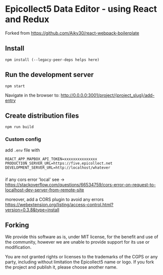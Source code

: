 # Epicollect5 Data Editor - using React and Redux 
Forked from https://github.com/Aiky30/react-webpack-boilerplate

## Install
```
npm install (--legacy-peer-deps helps here)
```

## Run the development server
```
npm start
```

Navigate in the browser to: http://0.0.0.0:3001/project/{project_slug}/add-entry

## Create distribution files
```
npm run build
```

### Custom config
add `.env` file with
```
REACT_APP_MAPBOX_API_TOKEN=xxxxxxxxxxxxxxx
PRODUCTION_SERVER_URL=https://five.epicollect.net
DEVELOPMENT_SERVER_URL=http://localhost/whatever
```
###

if any cors error 'local' see -> https://stackoverflow.com/questions/66534759/cors-error-on-request-to-localhost-dev-server-from-remote-site

moreover, add a CORS plugin to avoid any errors
https://webextension.org/listing/access-control.html?version=0.3.8&type=install


## Forking

We provide this software as is, under MIT license, for the benefit and use of the community, however we are unable to
provide support for its use or modification.

You are not granted rights or licenses to the trademarks of the CGPS or any party, including without limitation the
Epicollect5 name or logo.
If you fork the project and publish it, please choose another name.